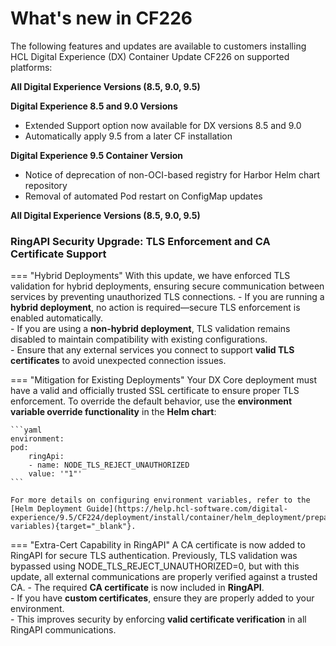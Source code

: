 # What's new in CF226

The following features and updates are available to customers installing HCL Digital Experience (DX) Container Update CF226 on supported platforms:

**All Digital Experience Versions (8.5, 9.0, 9.5)**

**Digital Experience 8.5 and 9.0 Versions**

- Extended Support option now available for DX versions 8.5 and 9.0
- Automatically apply 9.5 from a later CF installation

**Digital Experience 9.5 Container Version**

- Notice of deprecation of non-OCI-based registry for Harbor Helm chart repository
- Removal of automated Pod restart on ConfigMap updates

**All Digital Experience Versions (8.5, 9.0, 9.5)**

### RingAPI Security Upgrade: TLS Enforcement and CA Certificate Support

=== "Hybrid Deployments"
    With this update, we have enforced TLS validation for hybrid deployments, ensuring secure communication between services by preventing unauthorized TLS connections.
    - If you are running a **hybrid deployment**, no action is required—secure TLS enforcement is enabled automatically.  
    - If you are using a **non-hybrid deployment**, TLS validation remains disabled to maintain compatibility with existing configurations.  
    - Ensure that any external services you connect to support **valid TLS certificates** to avoid unexpected connection issues.

=== "Mitigation for Existing Deployments"
    Your DX Core deployment must have a valid and officially trusted SSL certificate to ensure proper TLS enforcement.
    To override the default behavior, use the **environment variable override functionality** in the **Helm chart**:  

    ```yaml
    environment:
    pod:
        ringApi:
        - name: NODE_TLS_REJECT_UNAUTHORIZED
        value: '"1"'
    ```  

    For more details on configuring environment variables, refer to the [Helm Deployment Guide](https://help.hcl-software.com/digital-experience/9.5/CF224/deployment/install/container/helm_deployment/preparation/optional_tasks/optional_labels_annotations/#environment-variables){target="_blank"}.  
  
=== "Extra-Cert Capability in RingAPI"
    A CA certificate is now added to RingAPI for secure TLS authentication. Previously, TLS validation was bypassed using NODE_TLS_REJECT_UNAUTHORIZED=0, but with this update, all external communications are properly verified against a trusted CA.
    - The required **CA certificate** is now included in **RingAPI**.  
    - If you have **custom certificates**, ensure they are properly added to your environment.  
    - This improves security by enforcing **valid certificate verification** in all RingAPI communications.
